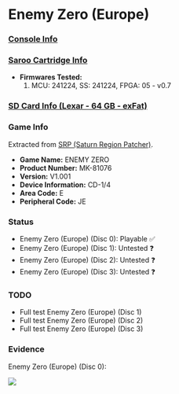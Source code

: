 # Enemy Zero (Europe)

### [Console Info](../../../../../Info/Consoles/VA13/README.md)

### [Saroo Cartridge Info](../../../../../Info/Cartridges/GuangzhouSanStarOnlineShop/1.6/README.md)

- <b>Firmwares Tested:</b>
  1. MCU: 241224, SS: 241224, FPGA: 05 - v0.7

### [SD Card Info (Lexar - 64 GB - exFat)](../../../../../Info/SdCards/Lexar/64GB/exfat/README.md)

### Game Info

Extracted from [SRP (Saturn Region Patcher)](https://segaxtreme.net/resources/saturn-region-patcher.81/download).

- <b>Game Name:</b> ENEMY ZERO
- <b>Product Number:</b> MK-81076
- <b>Version:</b> V1.001
- <b>Device Information:</b> CD-1/4
- <b>Area Code:</b> E
- <b>Peripheral Code:</b> JE

### Status

- Enemy Zero (Europe) (Disc 0): Playable :white_check_mark:
- Enemy Zero (Europe) (Disc 1): Untested :question:
- Enemy Zero (Europe) (Disc 2): Untested :question:
- Enemy Zero (Europe) (Disc 3): Untested :question:

### TODO

- Full test Enemy Zero (Europe) (Disc 1)
- Full test Enemy Zero (Europe) (Disc 2)
- Full test Enemy Zero (Europe) (Disc 3)

### Evidence

Enemy Zero (Europe) (Disc 0):

[![](https://img.youtube.com/vi/GJbhWUg030s/0.jpg)](https://www.youtube.com/watch?v=GJbhWUg030s)
